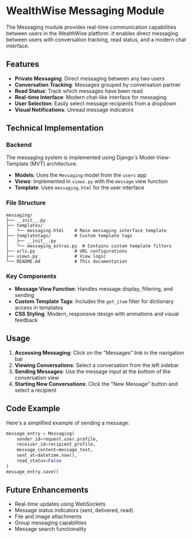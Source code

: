 # WealthWise Messaging Module

The Messaging module provides real-time communication capabilities between users in the WealthWise platform. It enables direct messaging between users with conversation tracking, read status, and a modern chat interface.

## Features

- **Private Messaging**: Direct messaging between any two users
- **Conversation Tracking**: Messages grouped by conversation partner
- **Read Status**: Track which messages have been read
- **Real-time Interface**: Modern chat-like interface for messaging
- **User Selection**: Easily select message recipients from a dropdown
- **Visual Notifications**: Unread message indicators

## Technical Implementation

### Backend

The messaging system is implemented using Django's Model-View-Template (MVT) architecture:

- **Models**: Uses the `Messaging` model from the `users` app
- **Views**: Implemented in `views.py` with the `message` view function
- **Template**: Uses `messaging.html` for the user interface

### File Structure

```
messaging/
├── __init__.py
├── templates/
│   └── messaging.html    # Main messaging interface template
├── templatetags/         # Custom template tags
│   ├── __init__.py
│   └── messaging_extras.py  # Contains custom template filters
├── urls.py               # URL configurations
├── views.py              # View logic
└── README.md             # This documentation
```

### Key Components

- **Message View Function**: Handles message display, filtering, and sending
- **Custom Template Tags**: Includes the `get_item` filter for dictionary access in templates
- **CSS Styling**: Modern, responsive design with animations and visual feedback

## Usage

1. **Accessing Messaging**: Click on the "Messages" link in the navigation bar
2. **Viewing Conversations**: Select a conversation from the left sidebar
3. **Sending Messages**: Use the message input at the bottom of the conversation view
4. **Starting New Conversations**: Click the "New Message" button and select a recipient

## Code Example

Here's a simplified example of sending a message:

```python
message_entry = Messaging(
    sender_id=request.user.profile,
    receiver_id=recipient_profile,
    message_content=message_text,
    sent_at=datetime.now(),
    read_status=False
)
message_entry.save()
```

## Future Enhancements

- Real-time updates using WebSockets
- Message status indicators (sent, delivered, read)
- File and image attachments
- Group messaging capabilities
- Message search functionality
